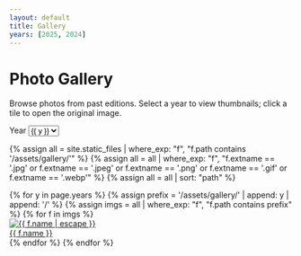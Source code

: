 ```yaml
---
layout: default
title: Gallery
years: [2025, 2024]
---
```


# Photo Gallery

Browse photos from past editions. Select a year to view thumbnails; click a tile to open the original image.

<div class="gallery-toolbar">
  <label for="gallery-year">Year</label>
  <select id="gallery-year" aria-label="Select gallery year">
    {% for y in page.years %}
      <option value="{{ y }}">{{ y }}</option>
    {% endfor %}
  </select>
</div>

{% assign all = site.static_files | where_exp: "f", "f.path contains '/assets/gallery/'" %}
{% assign all = all | where_exp: "f", "f.extname == '.jpg' or f.extname == '.jpeg' or f.extname == '.png' or f.extname == '.gif' or f.extname == '.webp'" %}
{% assign all = all | sort: "path" %}

<div class="gallery-grid">
  {% for y in page.years %}
    {% assign prefix = '/assets/gallery/' | append: y | append: '/' %}
    {% assign imgs = all | where_exp: "f", "f.path contains prefix" %}
    {% for f in imgs %}
      <div class="gallery-group" data-year="{{ y }}">
        <a href="{{ f.path | relative_url }}" data-full="{{ f.path | relative_url }}" data-alt="{{ f.name | escape }}" class="gallery-item" title="{{ f.name | escape }}">
          <img loading="lazy" src="{{ f.path | relative_url }}" alt="{{ f.name | escape }}" />
          <div class="caption">{{ f.name }}</div>
        </a>
      </div>
    {% endfor %}
  {% endfor %}
</div>
